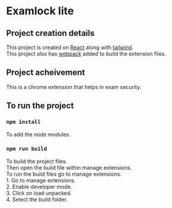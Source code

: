 # Examlock lite

## Project creation details
This project is created on [React](https://react.dev/) along with [tailwind](https://tailwindcss.com/).\
This project also has [webpack](https://webpack.js.org/) added to build the extension files.


## Project acheivement
This is a chrome extension that helps in exam security.

## To run the project

### `npm install`
To add the node modules.

### `npm run build`
To build the project files.\
Then open the build file within manage extensions.\
To run the build files go to manage extensions.\
    1. Go to manage extensions.\
    2. Enable developer mode.\
    3. Click on load unpacked.\
    4. Select the build folder.
